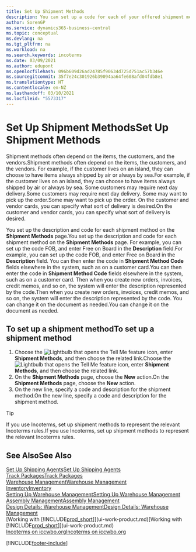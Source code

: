 ```yaml
---
title: Set Up Shipment Methods
description: You can set up a code for each of your offered shipment methods, and enter information about them.
author: SorenGP
ms.service: dynamics365-business-central
ms.topic: conceptual
ms.devlang: na
ms.tgt_pltfrm: na
ms.workload: na
ms.search.keywords: incoterms
ms.date: 03/09/2021
ms.author: edupont
ms.openlocfilehash: 096b609d26ad24785f90634d725d751ac57b346e
ms.sourcegitcommit: 35f7e24c301926b39094aa64fe608afd04fdb8e1
ms.translationtype: HT
ms.contentlocale: en-NZ
ms.lasthandoff: 03/10/2021
ms.locfileid: "5573317"
---
```

# <a name="set-up-shipment-methods"></a><span data-ttu-id="fab12-103">Set Up Shipment Methods</span><span class="sxs-lookup"><span data-stu-id="fab12-103">Set Up Shipment Methods</span></span>

<span data-ttu-id="fab12-104">Shipment methods often depend on the items, the customers, and the vendors.</span><span class="sxs-lookup"><span data-stu-id="fab12-104">Shipment methods often depend on the items, the customers, and the vendors.</span></span> <span data-ttu-id="fab12-105">For example, if the customer lives on an island, they can choose to have items always shipped by air or always by sea.</span><span class="sxs-lookup"><span data-stu-id="fab12-105">For example, if the customer lives on an island, they can choose to have items always shipped by air or always by sea.</span></span> <span data-ttu-id="fab12-106">Some customers may require next day delivery.</span><span class="sxs-lookup"><span data-stu-id="fab12-106">Some customers may require next day delivery.</span></span> <span data-ttu-id="fab12-107">Some may want to pick up the order.</span><span class="sxs-lookup"><span data-stu-id="fab12-107">Some may want to pick up the order.</span></span> <span data-ttu-id="fab12-108">On the customer and vendor cards, you can specify what sort of delivery is desired.</span><span class="sxs-lookup"><span data-stu-id="fab12-108">On the customer and vendor cards, you can specify what sort of delivery is desired.</span></span>

<span data-ttu-id="fab12-109">You set up the description and code for each shipment method on the **Shipment Methods** page.</span><span class="sxs-lookup"><span data-stu-id="fab12-109">You set up the description and code for each shipment method on the **Shipment Methods** page.</span></span> <span data-ttu-id="fab12-110">For example, you can set up the code FOB, and enter Free on Board in the **Description** field.</span><span class="sxs-lookup"><span data-stu-id="fab12-110">For example, you can set up the code FOB, and enter Free on Board in the **Description** field.</span></span> <span data-ttu-id="fab12-111">You can then enter the code in **Shipment Method Code** fields elsewhere in the system, such as on a customer card.</span><span class="sxs-lookup"><span data-stu-id="fab12-111">You can then enter the code in **Shipment Method Code** fields elsewhere in the system, such as on a customer card.</span></span> <span data-ttu-id="fab12-112">Then when you create new orders, invoices, credit memos, and so on, the system will enter the description represented by the code.</span><span class="sxs-lookup"><span data-stu-id="fab12-112">Then when you create new orders, invoices, credit memos, and so on, the system will enter the description represented by the code.</span></span> <span data-ttu-id="fab12-113">You can change it on the document as needed.</span><span class="sxs-lookup"><span data-stu-id="fab12-113">You can change it on the document as needed.</span></span>

## <a name="to-set-up-a-shipment-method"></a><span data-ttu-id="fab12-114">To set up a shipment method</span><span class="sxs-lookup"><span data-stu-id="fab12-114">To set up a shipment method</span></span>

1. <span data-ttu-id="fab12-115">Choose the ![Lightbulb that opens the Tell Me feature](media/ui-search/search_small.png "Tell me what you want to do") icon, enter **Shipment Methods**, and then choose the related link.</span><span class="sxs-lookup"><span data-stu-id="fab12-115">Choose the ![Lightbulb that opens the Tell Me feature](media/ui-search/search_small.png "Tell me what you want to do") icon, enter **Shipment Methods**, and then choose the related link.</span></span>
2. <span data-ttu-id="fab12-116">On the **Shipment Methods** page, choose the **New** action.</span><span class="sxs-lookup"><span data-stu-id="fab12-116">On the **Shipment Methods** page, choose the **New** action.</span></span>
3. <span data-ttu-id="fab12-117">On the new line, specify a code and description for the shipment method.</span><span class="sxs-lookup"><span data-stu-id="fab12-117">On the new line, specify a code and description for the shipment method.</span></span>

> [!TIP]
> <span data-ttu-id="fab12-118">If you use Incoterms, set up shipment methods to represent the relevant Incoterms rules.</span><span class="sxs-lookup"><span data-stu-id="fab12-118">If you use Incoterms, set up shipment methods to represent the relevant Incoterms rules.</span></span>  

## <a name="see-also"></a><span data-ttu-id="fab12-119">See Also</span><span class="sxs-lookup"><span data-stu-id="fab12-119">See Also</span></span>

[<span data-ttu-id="fab12-120">Set Up Shipping Agents</span><span class="sxs-lookup"><span data-stu-id="fab12-120">Set Up Shipping Agents</span></span>](sales-how-to-set-up-shipping-agents.md)  
[<span data-ttu-id="fab12-121">Track Packages</span><span class="sxs-lookup"><span data-stu-id="fab12-121">Track Packages</span></span>](sales-how-track-packages.md)  
[<span data-ttu-id="fab12-122">Warehouse Management</span><span class="sxs-lookup"><span data-stu-id="fab12-122">Warehouse Management</span></span>](warehouse-manage-warehouse.md)  
[<span data-ttu-id="fab12-123">Inventory</span><span class="sxs-lookup"><span data-stu-id="fab12-123">Inventory</span></span>](inventory-manage-inventory.md)  
[<span data-ttu-id="fab12-124">Setting Up Warehouse Management</span><span class="sxs-lookup"><span data-stu-id="fab12-124">Setting Up Warehouse Management</span></span>](warehouse-setup-warehouse.md)  
[<span data-ttu-id="fab12-125">Assembly Management</span><span class="sxs-lookup"><span data-stu-id="fab12-125">Assembly Management</span></span>](assembly-assemble-items.md)  
[<span data-ttu-id="fab12-126">Design Details: Warehouse Management</span><span class="sxs-lookup"><span data-stu-id="fab12-126">Design Details: Warehouse Management</span></span>](design-details-warehouse-management.md)  
<span data-ttu-id="fab12-127">[Working with [!INCLUDE[prod_short](includes/prod_short.md)]](ui-work-product.md)</span><span class="sxs-lookup"><span data-stu-id="fab12-127">[Working with [!INCLUDE[prod_short](includes/prod_short.md)]](ui-work-product.md)</span></span>  
[<span data-ttu-id="fab12-128">Incoterms on iccwbo.org</span><span class="sxs-lookup"><span data-stu-id="fab12-128">Incoterms on iccwbo.org</span></span>](https://iccwbo.org/resources-for-business/incoterms-rules)  

[!INCLUDE[footer-include](includes/footer-banner.md)]